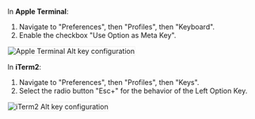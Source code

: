 In **Apple Terminal**:

1. Navigate to "Preferences", then "Profiles", then "Keyboard".
1. Enable the checkbox "Use Option as Meta Key".

<img src="{{ 'images/v21.2/terminal-configuration.png' | relative_url }}" alt="Apple Terminal Alt key configuration" style="border:1px solid #eee;max-width:100%" />

In **iTerm2**:

1. Navigate to "Preferences", then "Profiles", then "Keys".
1. Select the radio button "Esc+" for the behavior of the Left Option Key.

<img src="{{ 'images/v21.2/iterm2-configuration.png' | relative_url }}" alt="iTerm2 Alt key configuration" style="border:1px solid #eee;max-width:100%" />

